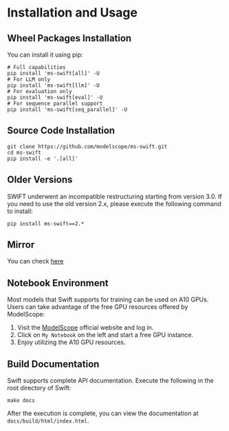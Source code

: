 # Installation and Usage

## Wheel Packages Installation

You can install it using pip:

```shell
# Full capabilities
pip install 'ms-swift[all]' -U
# For LLM only
pip install 'ms-swift[llm]' -U
# For evaluation only
pip install 'ms-swift[eval]' -U
# For sequence parallel support
pip install 'ms-swift[seq_parallel]' -U
```

## Source Code Installation

```shell
git clone https://github.com/modelscope/ms-swift.git
cd ms-swift
pip install -e '.[all]'
```

## Older Versions

SWIFT underwent an incompatible restructuring starting from version 3.0. If you need to use the old version 2.x, please execute the following command to install:

```shell
pip install ms-swift==2.*
```

## Mirror

You can check [here](https://modelscope.cn/docs/intro/environment-setup#%E6%9C%80%E6%96%B0%E9%95%9C%E5%83%8F)

## Notebook Environment

Most models that Swift supports for training can be used on A10 GPUs. Users can take advantage of the free GPU resources offered by ModelScope:

1. Visit the [ModelScope](https://www.modelscope.cn) official website and log in.
2. Click on `My Notebook` on the left and start a free GPU instance.
3. Enjoy utilizing the A10 GPU resources.

## Build Documentation

Swift supports complete API documentation. Execute the following in the root directory of Swift:

```shell
make docs
```

After the execution is complete, you can view the documentation at `docs/build/html/index.html`.